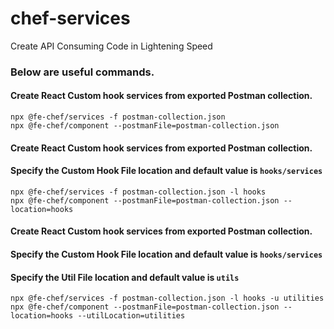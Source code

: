 # chef-services
Create API Consuming Code in Lightening Speed

### Below are useful commands.

#### Create React Custom hook services from exported Postman collection.
```
npx @fe-chef/services -f postman-collection.json
npx @fe-chef/component --postmanFile=postman-collection.json
```

#### Create React Custom hook services from exported Postman collection.
#### Specify the Custom Hook File location and default value is `hooks/services`

```
npx @fe-chef/services -f postman-collection.json -l hooks
npx @fe-chef/component --postmanFile=postman-collection.json --location=hooks
```

#### Create React Custom hook services from exported Postman collection.
#### Specify the Custom Hook File location and default value is `hooks/services`
#### Specify the Util File location and default value is `utils`
```
npx @fe-chef/services -f postman-collection.json -l hooks -u utilities
npx @fe-chef/component --postmanFile=postman-collection.json --location=hooks --utilLocation=utilities
```